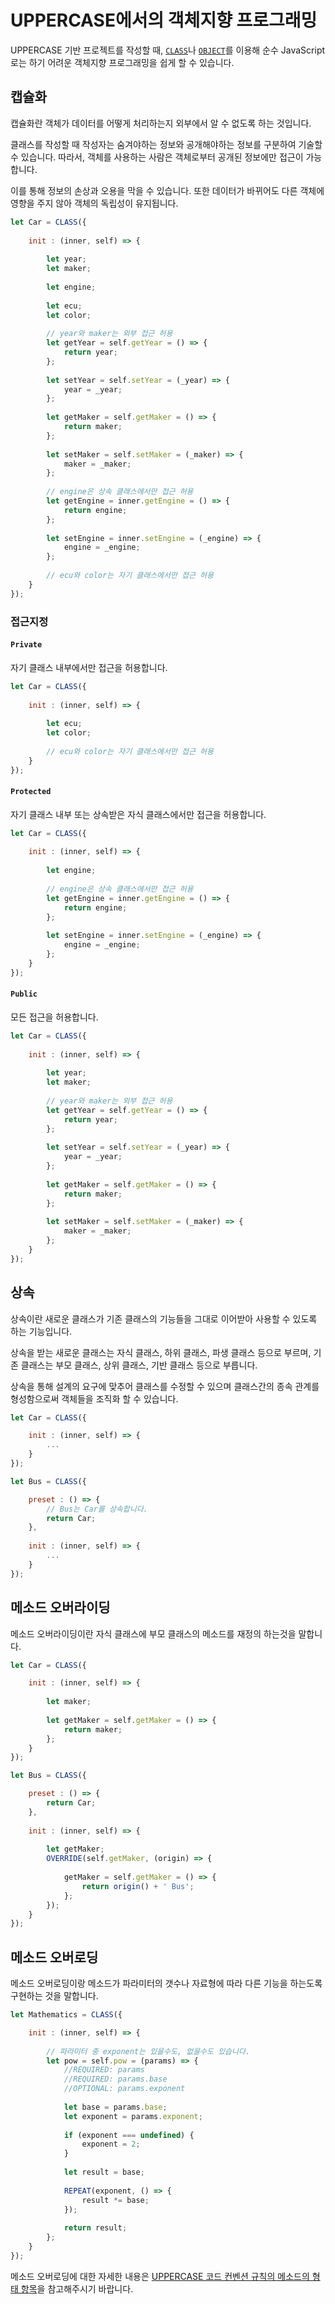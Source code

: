 # UPPERCASE에서의 객체지향 프로그래밍
UPPERCASE 기반 프로젝트를 작성할 때, [`CLASS`](UPPERCASE-CORE-COMMON.md#class)나 [`OBJECT`](UPPERCASE-CORE-COMMON.md#object)를 이용해 순수 JavaScript로는 하기 어려운 객체지향 프로그래밍을 쉽게 할 수 있습니다.

## 캡슐화
캡슐화란 객체가 데이터를 어떻게 처리하는지 외부에서 알 수 없도록 하는 것입니다.

클래스를 작성할 때 작성자는 숨겨야하는 정보와 공개해야하는 정보를 구분하여 기술할 수 있습니다. 따라서, 객체를 사용하는 사람은 객체로부터 공개된 정보에만 접근이 가능합니다.

이를 통해 정보의 손상과 오용을 막을 수 있습니다. 또한 데이터가 바뀌어도 다른 객체에 영향을 주지 않아 객체의 독립성이 유지됩니다.

```javascript
let Car = CLASS({
	
	init : (inner, self) => {
		
		let year;
		let maker;
		
		let engine;
		
		let ecu;
		let color;
		
		// year와 maker는 외부 접근 허용
		let getYear = self.getYear = () => {
			return year;
		};
		
		let setYear = self.setYear = (_year) => {
			year = _year;
		};
		
		let getMaker = self.getMaker = () => {
			return maker;
		};
		
		let setMaker = self.setMaker = (_maker) => {
			maker = _maker;
		};
		
		// engine은 상속 클래스에서만 접근 허용
		let getEngine = inner.getEngine = () => {
			return engine;
		};
		
		let setEngine = inner.setEngine = (_engine) => {
			engine = _engine;
		};
		
		// ecu와 color는 자기 클래스에서만 접근 허용
	}
});
```

### 접근지정

#### `Private`
자기 클래스 내부에서만 접근을 허용합니다.

```javascript
let Car = CLASS({
	
	init : (inner, self) => {
		
		let ecu;
		let color;
		
		// ecu와 color는 자기 클래스에서만 접근 허용
	}
});
```

#### `Protected`
자기 클래스 내부 또는 상속받은 자식 클래스에서만 접근을 허용합니다.

```javascript
let Car = CLASS({
	
	init : (inner, self) => {
		
		let engine;
		
		// engine은 상속 클래스에서만 접근 허용
		let getEngine = inner.getEngine = () => {
			return engine;
		};
		
		let setEngine = inner.setEngine = (_engine) => {
			engine = _engine;
		};
	}
});
```

#### `Public`
모든 접근을 허용합니다.

```javascript
let Car = CLASS({
	
	init : (inner, self) => {
		
		let year;
		let maker;
		
		// year와 maker는 외부 접근 허용
		let getYear = self.getYear = () => {
			return year;
		};
		
		let setYear = self.setYear = (_year) => {
			year = _year;
		};
		
		let getMaker = self.getMaker = () => {
			return maker;
		};
		
		let setMaker = self.setMaker = (_maker) => {
			maker = _maker;
		};
	}
});
```

## 상속
상속이란 새로운 클래스가 기존 클래스의 기능들을 그대로 이어받아 사용할 수 있도록 하는 기능입니다.

상속을 받는 새로운 클래스는 자식 클래스, 하위 클래스, 파생 클래스 등으로 부르며, 기존 클래스는 부모 클래스, 상위 클래스, 기반 클래스 등으로 부릅니다.

상속을 통해 설계의 요구에 맞추어 클래스를 수정할 수 있으며 클래스간의 종속 관계를 형성함으로써 객체들을 조직화 할 수 있습니다.

```javascript
let Car = CLASS({

	init : (inner, self) => {
		...
	}
});

let Bus = CLASS({

	preset : () => {
		// Bus는 Car를 상속합니다.
		return Car;
	},
	
	init : (inner, self) => {
		...
	}
});
```

## 메소드 오버라이딩
메소드 오버라이딩이란 자식 클래스에 부모 클래스의 메소드를 재정의 하는것을 말합니다.

```javascript
let Car = CLASS({

	init : (inner, self) => {
		
		let maker;
		
		let getMaker = self.getMaker = () => {
			return maker;
		};
	}
});

let Bus = CLASS({

	preset : () => {
		return Car;
	},
	
	init : (inner, self) => {
		
		let getMaker;
		OVERRIDE(self.getMaker, (origin) => {
		
			getMaker = self.getMaker = () => {
				return origin() + ' Bus';
			};
		});
	}
});
```

## 메소드 오버로딩
메소드 오버로딩이랑 메소드가 파라미터의 갯수나 자료형에 따라 다른 기능을 하는도록 구현하는 것을 말합니다.

```javascript
let Mathematics = CLASS({

	init : (inner, self) => {
		
		// 파라미터 중 exponent는 있을수도, 없을수도 있습니다.
		let pow = self.pow = (params) => {
			//REQUIRED: params
			//REQUIRED: params.base
			//OPTIONAL: params.exponent
			
			let base = params.base;
			let exponent = params.exponent;
			
			if (exponent === undefined) {
				exponent = 2;
			}
			
			let result = base;
			
			REPEAT(exponent, () => {
				result *= base;
			});
			
			return result;
		};
	}
});
```

메소드 오버로딩에 대한 자세한 내용은 [UPPERCASE 코드 컨벤션 규칙의 메소드의 형태 항목](CONVENTION.md#메소드의-형태)을 참고해주시기 바랍니다.